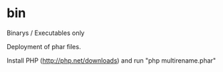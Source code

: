 # bin
Binarys / Executables only

Deployment of phar files. 

Install PHP (http://php.net/downloads) and run "php multirename.phar"
